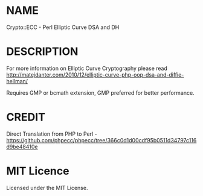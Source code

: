 # NAME

Crypto::ECC - Perl Elliptic Curve DSA and DH

# DESCRIPTION

For more information on Elliptic Curve Cryptography please read http://matejdanter.com/2010/12/elliptic-curve-php-oop-dsa-and-diffie-hellman/

Requires GMP or bcmath extension, GMP preferred for better performance.

# CREDIT

Direct Translation from PHP to Perl - https://github.com/phpecc/phpecc/tree/366c0d1d00cdf95b0511d34797c116d9be48410e

# MIT Licence

Licensed under the MIT License.
